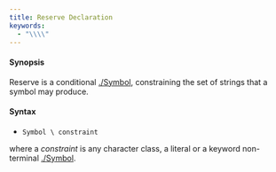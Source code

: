 ```yaml
---
title: Reserve Declaration
keywords:
  - "\\\\"
---
```


#### Synopsis

Reserve is a conditional [./Symbol](../../../../../Rascal/Declarations/SyntaxDefinition/Symbol/index.md), constraining the set of strings that a symbol may produce.

#### Syntax

*  `Symbol \ constraint`


where a _constraint_ is any character class, a literal or a keyword non-terminal [./Symbol](../../../../../Rascal/Declarations/SyntaxDefinition/Symbol/index.md).


